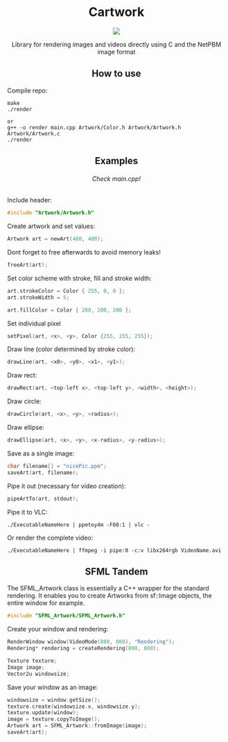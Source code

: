 <h1 align="center">Cartwork</h1>
<p align="center">
    <img src="https://img.shields.io/badge/Language-C/C++-blue?style=for-the-badge&logo=c%2B%2Bl" />
</div>
<br>
<p align="center">
Library for rendering images and videos directly using C and the NetPBM image format
</p>

<h2 align="center">How to use</h2>

Compile repo:
```
make 
./render

or 
g++ -o render main.cpp Artwork/Color.h Artwork/Artwork.h Artwork/Artwork.c
./render
```

<h2 align="center">Examples</h2>
<h6 align="center">Check main.cpp!</h6>

Include header:
```c
#include "Artwork/Artwork.h"
```

Create artwork and set values:
```c
Artwork art = newArt(400, 400);
```
Dont forget to free afterwards to avoid memory leaks!
```c
freeArt(art);
```

Set color scheme with stroke, fill and stroke width:
```c
art.strokeColor = Color { 255, 0, 0 };
art.strokeWidth = 5;

art.fillColor = Color { 200, 200, 200 };
```

Set individual pixel
```c
setPixel(art, <x>, <y>, Color {255, 255, 255});
```

Draw line (color determined by stroke color):
```c
drawLine(art, <x0>, <y0>, <x1>, <y1>);
```

Draw rect:
```c
drawRect(art, <top-left x>, <top-left y>, <width>, <height>);
```

Draw circle:
```c
drawCircle(art, <x>, <y>, <radius>);
```

Draw ellipse:
```c
drawEllipse(art, <x>, <y>, <x-radius>, <y-radius>);
```

Save as a single image:
```c
char filename[] = "nicePic.ppm";
saveArt(art, filename);
```

Pipe it out (necessary for video creation):
```c
pipeArtTo(art, stdout);
```

Pipe it to VLC:
```
./ExecutableNameHere | ppmtoy4m -F60:1 | vlc -
```

Or render the complete video:
```
./ExecutableNameHere | ffmpeg -i pipe:0 -c:v libx264rgb VideoName.avi
```

<h2 align="center">SFML Tandem</h2>

The SFML_Artwork class is essentially a C++ wrapper for the standard rendering. It enables you to create Artworks from sf::Image objects, the entire window for example.

```c
#include "SFML_Artwork/SFML_Artwork.h"
```
Create your window and rendering:
```c
RenderWindow window(VideoMode(800, 800), "Rendering");
Rendering* rendering = createRendering(800, 800);

Texture texture;
Image image;
Vector2u windowsize;
```
Save your window as an image:
```c
windowsize = window.getSize();
texture.create(windowsize.x, windowsize.y);
texture.update(window);
image = texture.copyToImage();
Artwork art = SFML_Artwork::fromImage(image);
saveArt(art);
```
